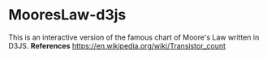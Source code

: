 # MooresLaw-d3js
This is an interactive version of the famous chart of Moore's Law written in D3JS.
**References**
https://en.wikipedia.org/wiki/Transistor_count
